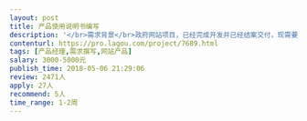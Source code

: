 ```yaml
---                
layout: post       
title: 产品使用说明书编写           
description: '</br>需求背景</br>政府网站项目，已经完成开发并已经结案交付，现需要根据网站已经实现的功能和需求，编写网站使用说明书。</br></br>网站描述</br>1、政务信息发布 2、企业供需信息对接  3、政府信息管理</br></br>参考资料</br>可提供的资料：网站的设计方案，网站的汇报方案，网站的功能文档，网站的需求文档，网站的设计文档，网站的视觉文档等等资料。</br></br>使用应用场景</br>该使用手册用于指导网站的管理员和网站服务的用户（企业用户），正确的理解和操作使用网站的功能。</br></br>完成要求</br>根据政府客户的要求，做出他们满意的使用说明书。如果完成质量高速度快，除了基础的服务费，有额外的报酬（1000~5000元不等）</br>'     
contenturl: https://pro.lagou.com/project/7689.html      
tags: [产品经理,需求撰写,网站产品]            
salary: 3000-5000元          
publish_time: 2018-05-06 21:29:06         
review: 2471人                   
apply: 27人                   
recommend: 5人                   
time_range: 1-2周              
---                 
```

